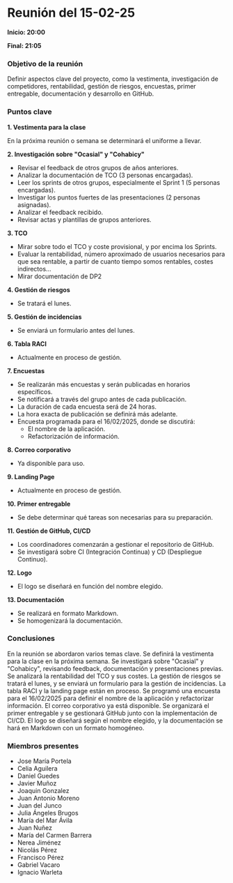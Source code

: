 # Reunión del 15-02-25

**Inicio: 20:00**

**Final: 21:05**

### Objetivo de la reunión

Definir aspectos clave del proyecto, como la vestimenta, investigación de competidores, rentabilidad, gestión de riesgos, encuestas, primer entregable, documentación y desarrollo en GitHub.

### Puntos clave

**1. Vestimenta para la clase**

En la próxima reunión o semana se determinará el uniforme a llevar.

**2. Investigación sobre "Ocasial" y "Cohabicy"**
- Revisar el feedback de otros grupos de años anteriores.
- Analizar la documentación de TCO (3 personas encargadas).
- Leer los sprints de otros grupos, especialmente el Sprint 1 (5 personas encargadas).
- Investigar los puntos fuertes de las presentaciones (2 personas asignadas).
- Analizar el feedback recibido.
- Revisar actas y plantillas de grupos anteriores.

**3. TCO**

- Mirar sobre todo el TCO y coste provisional, y por encima los Sprints.
- Evaluar la rentabilidad, número aproximado de usuarios necesarios para que sea rentable, a partir de cuanto tiempo somos rentables, costes indirectos...
- Mirar documentación de DP2

**4. Gestión de riesgos**

- Se tratará el lunes.

**5. Gestión de incidencias**

- Se enviará un formulario antes del lunes.

**6. Tabla RACI**

- Actualmente en proceso de gestión.

**7. Encuestas**

- Se realizarán más encuestas y serán publicadas en horarios específicos.
- Se notificará a través del grupo antes de cada publicación.
- La duración de cada encuesta será de 24 horas.
- La hora exacta de publicación se definirá más adelante.
- Encuesta programada para el 16/02/2025, donde se discutirá:
    - El nombre de la aplicación.
    - Refactorización de información.

**8. Correo corporativo**

- Ya disponible para uso.

**9. Landing Page**

- Actualmente en proceso de gestión.

**10. Primer entregable**

- Se debe determinar qué tareas son necesarias para su preparación.

**11. Gestión de GitHub, CI/CD**

- Los coordinadores comenzarán a gestionar el repositorio de GitHub.
- Se investigará sobre CI (Integración Continua) y CD (Despliegue Continuo).

**12. Logo**

- El logo se diseñará en función del nombre elegido.

**13. Documentación**

- Se realizará en formato Markdown.
- Se homogenizará la documentación.

### Conclusiones

En la reunión se abordaron varios temas clave. Se definirá la vestimenta para la clase en la próxima semana. Se investigará sobre "Ocasial" y "Cohabicy", revisando feedback, documentación y presentaciones previas. Se analizará la rentabilidad del TCO y sus costes. La gestión de riesgos se tratará el lunes, y se enviará un formulario para la gestión de incidencias. La tabla RACI y la landing page están en proceso. Se programó una encuesta para el 16/02/2025 para definir el nombre de la aplicación y refactorizar información. El correo corporativo ya está disponible. Se organizará el primer entregable y se gestionará GitHub junto con la implementación de CI/CD. El logo se diseñará según el nombre elegido, y la documentación se hará en Markdown con un formato homogéneo.

### Miembros presentes
- Jose María Portela
- Celia Aguilera
- Daniel Guedes
- Javier Muñoz
- Joaquin Gonzalez
- Juan Antonio Moreno
- Juan del Junco
- Julia Ángeles Brugos
- María del Mar Ávila
- Juan Nuñez
- María del Carmen Barrera
- Nerea Jiménez
- Nicolás Pérez
- Francisco Pérez
- Gabriel Vacaro
- Ignacio Warleta

